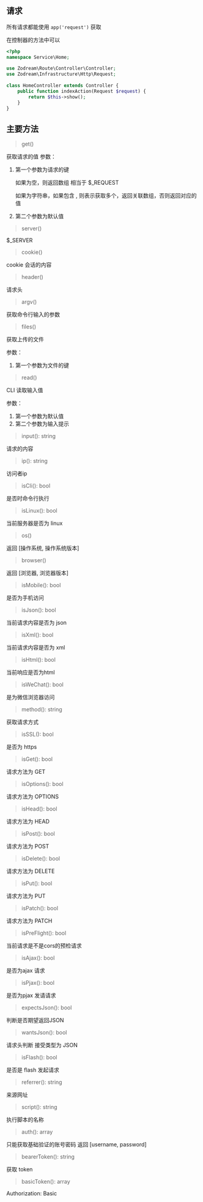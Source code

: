 ## 请求

所有请求都能使用  `app('request')` 获取

在控制器的方法中可以

```php
<?php
namespace Service\Home;
 
use Zodream\Route\Controller\Controller;
use Zodream\Infrastructure\Http\Request;
 
class HomeController extends Controller {
    public function indexAction(Request $request) {
        return $this->show();
    }
}
```

## 主要方法

> get()

获取请求的值
参数：

1. 第一个参数为请求的键

    如果为空，则返回数组 相当于 $_REQUEST

    如果为字符串，如果包含 , 则表示获取多个，返回关联数组，否则返回对应的值

2. 第二个参数为默认值

> server()

$_SERVER

> cookie()

cookie 会话的内容

> header()

请求头

> argv()

获取命令行输入的参数

> files()

获取上传的文件

参数：

1. 第一个参数为文件的键

> read()

CLI 读取输入值

参数：

1. 第一个参数为默认值
2. 第二个参数为输入提示

> input(): string

请求的内容

> ip(): string

访问者ip

> isCli(): bool

是否时命令行执行

> isLinux(): bool

当前服务器是否为 linux

> os()

返回 [操作系统, 操作系统版本]

> browser()

返回 [浏览器, 浏览器版本]

> isMobile(): bool

是否为手机访问

> isJson(): bool

当前请求内容是否为 json

> isXml(): bool

当前请求内容是否为 xml

> isHtml(): bool

当前响应是否为html

> isWeChat(): bool

是为微信浏览器访问

> method(): string

获取请求方式

> isSSL(): bool

是否为 https

> isGet(): bool

请求方法为 GET

> isOptions(): bool

请求方法为 OPTIONS

> isHead(): bool

请求方法为 HEAD

> isPost(): bool

请求方法为 POST

> isDelete(): bool

请求方法为 DELETE

> isPut(): bool

请求方法为 PUT

> isPatch(): bool

请求方法为 PATCH

> isPreFlight(): bool

当前请求是不是cors的预检请求

> isAjax(): bool

是否为ajax 请求

> isPjax(): bool

是否为pjax 发请请求

> expectsJson(): bool

判断是否期望返回JSON

> wantsJson(): bool

请求头判断 接受类型为 JSON

> isFlash(): bool

是否是 flash 发起请求

> referrer(): string

来源网址

> script(): string

执行脚本的名称

> auth(): array

只能获取基础验证的账号密码
返回 [username, password]

> bearerToken(): string

获取 token

> basicToken(): array

Authorization: Basic